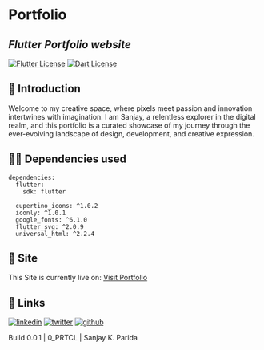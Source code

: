 
# Portfolio
## _Flutter Portfolio website_

[![Flutter License](https://img.shields.io/badge/Flutter-02569B?style=for-the-badge&logo=flutter&logoColor=white)](https://flutter.dev/)
[![Dart License](https://img.shields.io/badge/Dart-0175C2?style=for-the-badge&logo=dart&logoColor=white)](https://dart.dev/)

## 💬 Introduction

Welcome to my creative space, where pixels meet passion and innovation intertwines with imagination. I am Sanjay, a relentless explorer in the digital realm, and this portfolio is a curated showcase of my journey through the ever-evolving landscape of design, development, and creative expression. 

## 👩‍💻 Dependencies used

```
dependencies:
  flutter:
    sdk: flutter

  cupertino_icons: ^1.0.2
  iconly: ^1.0.1
  google_fonts: ^6.1.0
  flutter_svg: ^2.0.9
  universal_html: ^2.2.4
```

## 🔴 Site

This Site is currently live on: [Visit Portfolio]("https://sanjaykparida.netlify.com")

## 🔗 Links

[![linkedin](https://img.shields.io/badge/linkedin-0A66C2?style=for-the-badge&logo=linkedin&logoColor=white)](https://www.linkedin.com/in/sanjay-kumar-parida/)
[![twitter](https://img.shields.io/badge/Instagram-E4405F?style=for-the-badge&logo=instagram&logoColor=white)](https://www.instagram.com/sanjayp.00/)
[![github](https://img.shields.io/badge/GitHub-100000?style=for-the-badge&logo=github&logoColor=white)](https://github.com/SanjayKParida)


Build 0.0.1 | 0_PRTCL | Sanjay K. Parida

